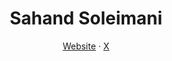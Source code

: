 <h1 align="center">Sahand Soleimani</h1>

<p align="center">
  <a href="https://www.sahandsoleimani.ir/">Website</a>
  ·
  <a href="https://x.com/sahandsoleiman1" target="_blank">X</a>
</p>
